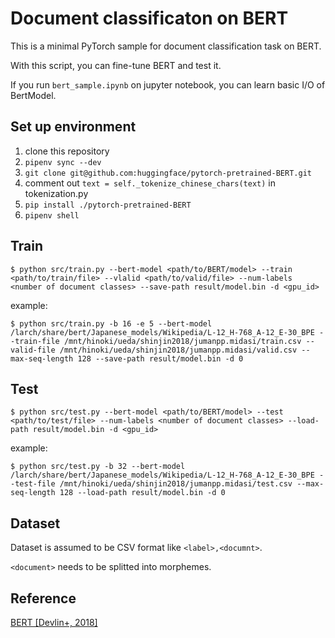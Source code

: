 # Document classificaton on BERT

This is a minimal PyTorch sample for document classification task on BERT.

With this script, you can fine-tune BERT and test it.

If you run `bert_sample.ipynb` on jupyter notebook, you can learn basic I/O of BertModel.


## Set up environment

1. clone this repository
2. `pipenv sync --dev`
3. `git clone git@github.com:huggingface/pytorch-pretrained-BERT.git`
4. comment out `text = self._tokenize_chinese_chars(text)` in tokenization.py
5. `pip install ./pytorch-pretrained-BERT`
6. `pipenv shell`


## Train

```
$ python src/train.py --bert-model <path/to/BERT/model> --train <path/to/train/file> --vlalid <path/to/valid/file> --num-labels <number of document classes> --save-path result/model.bin -d <gpu_id>
```

example:
```
$ python src/train.py -b 16 -e 5 --bert-model /larch/share/bert/Japanese_models/Wikipedia/L-12_H-768_A-12_E-30_BPE --train-file /mnt/hinoki/ueda/shinjin2018/jumanpp.midasi/train.csv --valid-file /mnt/hinoki/ueda/shinjin2018/jumanpp.midasi/valid.csv --max-seq-length 128 --save-path result/model.bin -d 0
```


## Test

```
$ python src/test.py --bert-model <path/to/BERT/model> --test <path/to/test/file> --num-labels <number of document classes> --load-path result/model.bin -d <gpu_id>
```

example:
```
$ python src/test.py -b 32 --bert-model /larch/share/bert/Japanese_models/Wikipedia/L-12_H-768_A-12_E-30_BPE --test-file /mnt/hinoki/ueda/shinjin2018/jumanpp.midasi/test.csv --max-seq-length 128 --load-path result/model.bin -d 0
```


## Dataset
Dataset is assumed to be CSV format like
`<label>,<documnt>`.

`<document>` needs to be splitted into morphemes.


## Reference
[BERT [Devlin+, 2018]](https://arxiv.org/abs/1810.04805)
